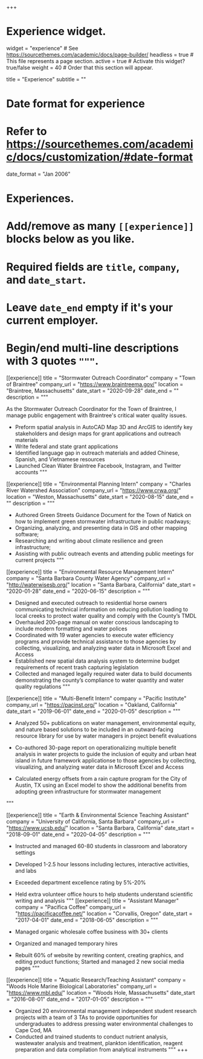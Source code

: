 +++
# Experience widget.
widget = "experience"  # See https://sourcethemes.com/academic/docs/page-builder/
headless = true  # This file represents a page section.
active = true  # Activate this widget? true/false
weight = 40  # Order that this section will appear.

title = "Experience"
subtitle = ""

# Date format for experience
#   Refer to https://sourcethemes.com/academic/docs/customization/#date-format
date_format = "Jan 2006"

# Experiences.
#   Add/remove as many `[[experience]]` blocks below as you like.
#   Required fields are `title`, `company`, and `date_start`.
#   Leave `date_end` empty if it's your current employer.
#   Begin/end multi-line descriptions with 3 quotes `"""`.

[[experience]]
  title = "Stormwater Outreach Coordinator"
  company = "Town of Braintree"
  company_url = "https://www.braintreema.gov/"
  location = "Braintree, Massachusetts"
  date_start = "2020-09-28"
  date_end = ""
  description = """

As the Stormwater Outreach Coordinator for the Town of Braintree, I manage public engagement with Braintree's critical water quality issues.
 * Preform spatial analysis in AutoCAD Map 3D and ArcGIS to identify key stakeholders and design maps for grant applications and outreach materials
 * Write federal and state grant applications
 * Identified language gap in outreach materials and added Chinese, Spanish, and Vietnamese resources
 * Launched Clean Water Braintree Facebook, Instagram, and Twitter accounts
  """

[[experience]]
  title = "Environmental Planning Intern"
  company = "Charles River Watershed Association"
  company_url = "https://www.crwa.org/"
  location = "Weston, Massachusetts"
  date_start = "2020-08-15"
  date_end = ""
  description = """
  
  * Authored Green Streets Guidance Document for the Town of Natick on how to implement green stormwater infrastructure in public roadways;
 * Organizing, analyzing, and presenting data in GIS and other mapping software;
 * Researching and writing about climate resilience and green infrastructure;
 * Assisting with public outreach events and attending public meetings for current projects
  """

[[experience]]
  title = "Environmental Resource Management Intern"
  company = "Santa Barbara County Water Agency"
  company_url = "http://waterwisesb.org/"
  location = "Santa Barbara, California"
  date_start = "2020-01-28"
  date_end = "2020-06-15"
  description = """
  
  * Designed and executed outreach to residential horse owners communicating technical information on reducing pollution loading to local creeks to protect water quality and comply with the County’s TMDL
  * Overhauled 200-page manual on water conscious landscaping to include modern formatting and water polices
  * Coordinated with 19 water agencies to execute water efficiency programs and provide technical assistance to those agencies by collecting, visualizing, and analyzing water data in Microsoft Excel and Access
  * Established new spatial data analysis system to determine budget requirements of recent trash capturing legislation
  * Collected and managed legally required water data to build documents demonstrating the county’s compliance to water quantity and water quality regulations
  """

[[experience]]
  title = "Multi-Benefit Intern"
  company = "Pacific Institute"
  company_url = "https://pacinst.org/"
  location = "Oakland, California"
  date_start = "2019-06-01"
  date_end = "2020-01-05"
  description = """
  
  * Analyzed 50+ publications on water management, environmental equity, and nature based solutions to be included in an outward-facing resource library for use by water managers in project benefit evaluations 

  
  * Co-authored 30-page report on operationalizing multiple benefit analysis in water projects to guide the inclusion of equity and urban heat island in future framework applicationse to those agencies by collecting, visualizing, and analyzing water data in Microsoft Excel and Access
  

  * Calculated energy offsets from a rain capture program for the City of Austin, TX using an Excel model to show the additional benefits from adopting green infrastructure for stormwater management
  
   """

  [[experience]]
  title = "Earth & Environmental Science Teaching Assistant"
  company = "University of California, Santa Barbara"
  company_url = "https://www.ucsb.edu/"
  location = "Santa Barbara, California"
  date_start = "2018-09-01"
  date_end = "2020-04-05"
  description = """
  
  * Instructed and managed 60-80 students in classroom and laboratory settings

  * Developed 1-2.5 hour lessons including lectures, interactive activities, and labs 
  
  * Exceeded department excellence rating by 5%-20%

  *  Held extra volunteer office hours to help students understand scientific writing and analysis
  """
  [[experience]]
  title = "Assistant Manager"
  company = "Pacifica Coffee"
  company_url = "https://pacificacoffee.net/"
  location = "Corvallis, Oregon"
  date_start = "2017-04-01"
  date_end = "2018-06-05"
  description = """
  
  * Managed organic wholesale coffee business with 30+ clients
  
  * Organized and managed temporary hires

  *  Rebuilt 60% of website by rewriting content, creating graphics, and editing product functions; Started and managed 2 new social media pages
  """

[[experience]]
  title = "Aquatic Research/Teaching Assistant"
  company = "Woods Hole Marine Biological Laboratories"
  company_url = "https://www.mbl.edu/"
  location = "Woods Hole, Massachusetts"
  date_start = "2016-08-01"
  date_end = "2017-01-05"
  description = """
  
  * Organized 20 environmental management independent student research projects with a team of 3 TAs to provide opportunities for undergraduates to address pressing water environmental challenges to Cape Cod, MA
  *  Conducted and trained students to conduct nutrient analysis, wastewater analysis and treatment,
plankton identification, reagent preparation and data compilation from analytical instruments
  """
+++
